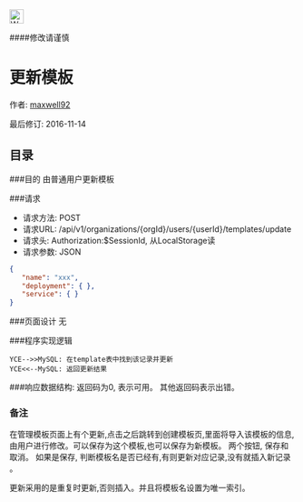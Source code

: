 <img src="http://kubernetes.io/kubernetes/img/warning.png" alt="WARNING" width="25" height="25"> 

####修改请谨慎

更新模板
==============

作者: [maxwell92](https://github.com/maxwell92)

最后修订: 2016-11-14

目录
--------------
###目的
由普通用户更新模板

###请求

* 请求方法: POST 
* 请求URL: /api/v1/organizations/{orgId}/users/{userId}/templates/update
* 请求头: Authorization:$SessionId, 从LocalStorage读  
* 请求参数: 
JSON
```json
{
   "name": "xxx",
   "deployment": { },
   "service": { }
}
```


###页面设计 
无


###程序实现逻辑
```Title: 更新模板 
YCE-->>MySQL: 在template表中找到该记录并更新
YCE<<--MySQL: 返回更新结果 
```

###响应数据结构: 
返回码为0, 表示可用。
其他返回码表示出错。

### 备注
在管理模板页面上有个更新,点击之后跳转到创建模板页,里面将导入该模板的信息,由用户进行修改。可以保存为这个模板,也可以保存为新模板。 两个按钮, 保存和取消。
如果是保存, 判断模板名是否已经有,有则更新对应记录,没有就插入新记录 。

更新采用的是重复时更新,否则插入。并且将模板名设置为唯一索引。
